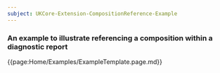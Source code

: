 ```yaml
---
subject: UKCore-Extension-CompositionReference-Example
---
```

### An example to illustrate referencing a composition within a diagnostic report

{{page:Home/Examples/ExampleTemplate.page.md}}